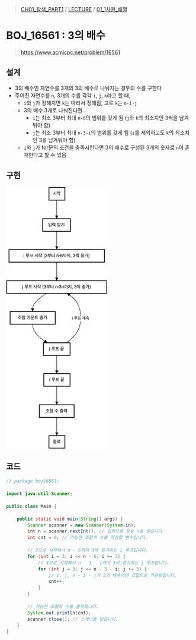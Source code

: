 > [CH01_탐색_PART1](../../) / [LECTURE](../) / [01_1차원_배열](./)

# BOJ_16561 : 3의 배수
> https://www.acmicpc.net/problem/16561

## 설계
- 3의 배수인 자연수를 3개의 3의 배수로 나눠지는 경우의 수를 구한다
- 주어진 자연수를 `n`, 3개의 수를 각각 `i`, `j`, `k`라고 할 때,
    - `i`와 `j`가 정해지면 `k`는 따라서 정해짐, 고로 `k`는 `n-i-j`
    - 3의 배수 3개로 나눠진다면...
        - `i`는 최소 3부터 최대 `n-6`의 범위를 갖게 됨 (`j`와 `k`의 최소치인 3씩을 남겨둬야 함)
        - `j`는 최소 3부터 최대 `n-3-i`의 범위를 갖게 됨 (`i`를 제외하고도 `k`의 최소치인 3을 남겨둬야 함)
    - `i`와 `j`가 for문의 조건을 충족시킨다면 3의 배수로 구성된 3개의 숫자로 `n`이 존재한다고 할 수 있음

## 구현
![BOJ_16561](./BOJ_16561.png)

## 코드
```java
// package boj16561;

import java.util.Scanner;

public class Main {

    public static void main(String[] args) {
        Scanner scanner = new Scanner(System.in);
        int n = scanner.nextInt(); // 입력으로 정수 n을 받습니다.
        int cnt = 0; // 가능한 조합의 수를 저장할 변수입니다.

        // 3으로 시작해서 n - 6까지 3씩 증가하는 i 루프입니다.
        for (int i = 3; i <= n - 6; i += 3) {
            // 3으로 시작해서 n - 3 - i까지 3씩 증가하는 j 루프입니다.
            for (int j = 3; j <= n - 3 - i; j += 3) {
                // i, j, n - i - j가 3의 배수이면 조합으로 카운트합니다.
                cnt++;
            }
        }

        // 가능한 조합의 수를 출력합니다.
        System.out.println(cnt);
        scanner.close(); // 스캐너를 닫습니다.
    }
}
```